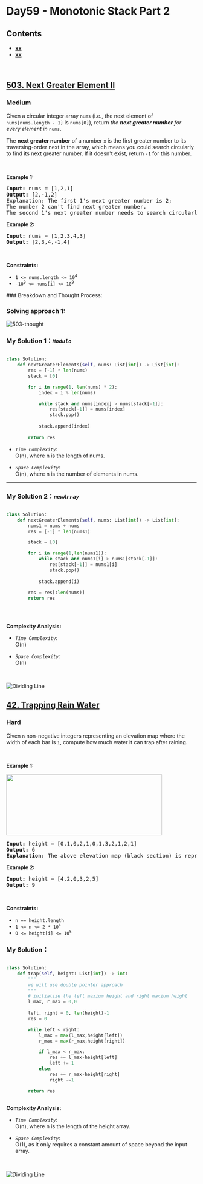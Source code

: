 # Day59 - Monotonic Stack Part 2


## Contents
* **[xx](#503)**
* **[xx](#42)**

<br>
<h2 id = "503"><a href="https://leetcode.com/problems/next-greater-element-ii">503. Next Greater Element II</a></h2><h3>Medium</h3><p>Given a circular integer array <code>nums</code> (i.e., the next element of <code>nums[nums.length - 1]</code> is <code>nums[0]</code>), return <em>the <strong>next greater number</strong> for every element in</em> <code>nums</code>.</p>

<p>The <strong>next greater number</strong> of a number <code>x</code> is the first greater number to its traversing-order next in the array, which means you could search circularly to find its next greater number. If it doesn&#39;t exist, return <code>-1</code> for this number.</p>

<p>&nbsp;</p>
<p><strong class="example">Example 1:</strong></p>

<pre>
<strong>Input:</strong> nums = [1,2,1]
<strong>Output:</strong> [2,-1,2]
Explanation: The first 1&#39;s next greater number is 2; 
The number 2 can&#39;t find next greater number. 
The second 1&#39;s next greater number needs to search circularly, which is also 2.
</pre>

<p><strong class="example">Example 2:</strong></p>

<pre>
<strong>Input:</strong> nums = [1,2,3,4,3]
<strong>Output:</strong> [2,3,4,-1,4]
</pre>

<p>&nbsp;</p>
<p><strong>Constraints:</strong></p>

<ul>
	<li><code>1 &lt;= nums.length &lt;= 10<sup>4</sup></code></li>
	<li><code>-10<sup>9</sup> &lt;= nums[i] &lt;= 10<sup>9</sup></code></li>
</ul>
### Breakdown and Thought Process:  
<br>

### Solving approach 1:


![503-thought](https://github.com/samuelusc/Algomuscle/blob/main/assets/Day59/LC503-th.jpg)


### My Solution 1：_`Modulo`_  

  
```python

class Solution:
    def nextGreaterElements(self, nums: List[int]) -> List[int]:
        res = [-1] * len(nums)
        stack = [0]

        for i in range(1, len(nums) * 2):
            index = i % len(nums)

            while stack and nums[index] > nums[stack[-1]]:
                res[stack[-1]] = nums[index]
                stack.pop()
            
            stack.append(index)
        
        return res
```


- *`Time Complexity`*:<br>
O(n), where n is the length of nums.
  
- *`Space Complexity`*:<br>
O(n), where n is the number of elements in nums.
---
  
 
### My Solution 2：_`newArray`_  

  
```python

class Solution:
    def nextGreaterElements(self, nums: List[int]) -> List[int]:
        nums1 = nums + nums
        res = [-1] * len(nums1)

        stack = [0]

        for i in range(1,len(nums1)):
            while stack and nums1[i] > nums1[stack[-1]]:
                res[stack[-1]] = nums1[i]
                stack.pop()
            
            stack.append(i)
        
        res = res[:len(nums)]
        return res


            
```


**Complexity Analysis:**  

- *`Time Complexity`*:<br>
O(n)
  
- *`Space Complexity`*:<br>
O(n)
<br>

![Dividing Line](https://github.com/samuelusc/Algomuscle/blob/main/assets/CatDividing.png)
<br>


<h2 id = "42"><a href="https://leetcode.com/problems/trapping-rain-water">42. Trapping Rain Water</a></h2><h3>Hard</h3><p>Given <code>n</code> non-negative integers representing an elevation map where the width of each bar is <code>1</code>, compute how much water it can trap after raining.</p>

<p>&nbsp;</p>
<p><strong class="example">Example 1:</strong></p>
<img src="https://assets.leetcode.com/uploads/2018/10/22/rainwatertrap.png" style="width: 412px; height: 161px;" />
<pre>
<strong>Input:</strong> height = [0,1,0,2,1,0,1,3,2,1,2,1]
<strong>Output:</strong> 6
<strong>Explanation:</strong> The above elevation map (black section) is represented by array [0,1,0,2,1,0,1,3,2,1,2,1]. In this case, 6 units of rain water (blue section) are being trapped.
</pre>

<p><strong class="example">Example 2:</strong></p>

<pre>
<strong>Input:</strong> height = [4,2,0,3,2,5]
<strong>Output:</strong> 9
</pre>

<p>&nbsp;</p>
<p><strong>Constraints:</strong></p>

<ul>
	<li><code>n == height.length</code></li>
	<li><code>1 &lt;= n &lt;= 2 * 10<sup>4</sup></code></li>
	<li><code>0 &lt;= height[i] &lt;= 10<sup>5</sup></code></li>
</ul>



### My Solution：

  
```python

class Solution:
    def trap(self, height: List[int]) -> int:
        """
        we will use double pointer approach
        """
        # initialize the left maxium height and right maxium height
        l_max, r_max = 0,0
        
        left, right = 0, len(height)-1
        res = 0

        while left < right:
            l_max = max(l_max,height[left])
            r_max = max(r_max,height[right])

            if l_max < r_max:
                res += l_max-height[left]
                left += 1
            else:
                res += r_max-height[right]
                right -=1

        return res        
                
```


**Complexity Analysis:**  

- *`Time Complexity`*:<br>
O(n), where n is the length of the height array.
  
- *`Space Complexity`*:<br>
O(1), as it only requires a constant amount of space beyond the input array.
<br>

![Dividing Line](https://github.com/samuelusc/Algomuscle/blob/main/assets/CatDividing.png)
<br>




